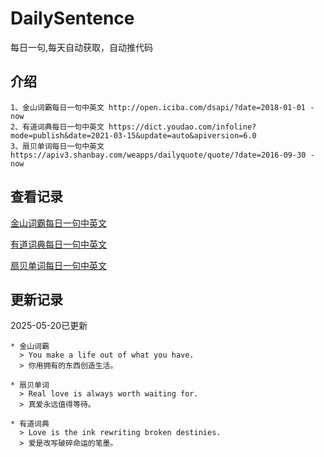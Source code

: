 # DailySentence

每日一句,每天自动获取，自动推代码

## 介绍

```
1、金山词霸每日一句中英文 http://open.iciba.com/dsapi/?date=2018-01-01 - now
2、有道词典每日一句中英文 https://dict.youdao.com/infoline?mode=publish&date=2021-03-15&update=auto&apiversion=6.0
3、扇贝单词每日一句中英文 https://apiv3.shanbay.com/weapps/dailyquote/quote/?date=2016-09-30 - now
```

## 查看记录

[金山词霸每日一句中英文](./data/iciba/)

[有道词典每日一句中英文](./data/youdao/)

[扇贝单词每日一句中英文](./data/shanbay/)

## 更新记录
2025-05-20已更新 
```
* 金山词霸
  > You make a life out of what you have.
  > 你用拥有的东西创造生活。

* 扇贝单词
  > Real love is always worth waiting for.
  > 真爱永远值得等待。

* 有道词典
  > Love is the ink rewriting broken destinies.
  > 爱是改写破碎命运的笔墨。

```
